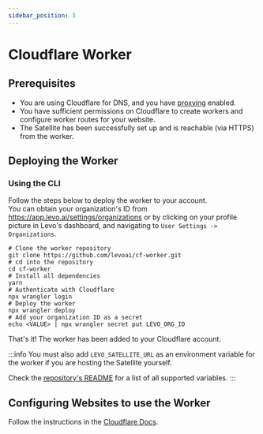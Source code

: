 ```yaml
---
sidebar_position: 3
---
```


# Cloudflare Worker

## Prerequisites
- You are using Cloudflare for DNS, and you have [proxying](https://developers.cloudflare.com/dns/manage-dns-records/reference/proxied-dns-records/) enabled.
- You have sufficient permissions on Cloudflare to create workers and configure worker routes for your website.
- The Satellite has been successfully set up and is reachable (via HTTPS) from the worker.

## Deploying the Worker

### Using the CLI

Follow the steps below to deploy the worker to your account.  
You can obtain your organization's ID from https://app.levo.ai/settings/organizations or by
clicking on your profile picture in Levo's dashboard, and navigating to `User Settings -> Organizations`.

```shell
# Clone the worker repository
git clone https://github.com/levoai/cf-worker.git
# cd into the repository
cd cf-worker
# Install all dependencies
yarn
# Authenticate with Cloudflare
npx wrangler login
# Deploy the worker
npx wrangler deploy
# Add your organization ID as a secret
echo <VALUE> | npx wrangler secret put LEVO_ORG_ID
```

That's it! The worker has been added to your Cloudflare account.

:::info
You must also add `LEVO_SATELLITE_URL` as an environment variable for the worker if you are hosting the Satellite yourself.

Check the [repository's README](https://github.com/levoai/cf-worker/blob/main/README.md) for a list of all supported variables.
:::

## Configuring Websites to use the Worker

Follow the instructions in the [Cloudflare Docs](https://developers.cloudflare.com/workers/configuration/routing/routes/#set-up-a-route).
